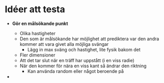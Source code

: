 # Idéer att testa

* __Gör en målsökande punkt__
    * Olika hastigheter
    * Den som är målsökande har möjlighet att prediktera var den andra kommer att vara givet alla möjliga svängar
        * Lägg in max sväng och hastighet, lite fysik bakom det
    * Fler dimensioner
    * Att det tar slut när en träff har uppstått (i en viss radie)
    * När den kommer för nära en viss kant så ändrar den riktning
        * Kan använda random eller något beroende på

*  
